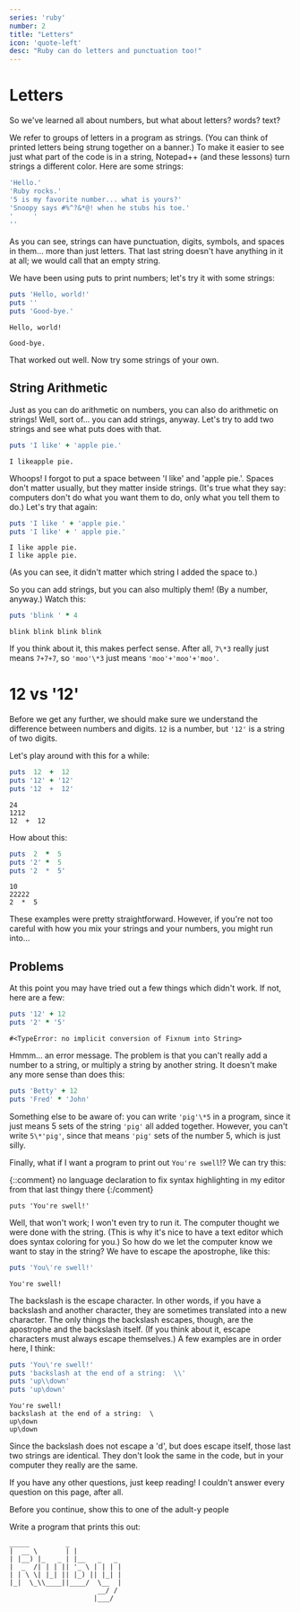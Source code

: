 ```yaml
---
series: 'ruby'
number: 2
title: "Letters"
icon: 'quote-left'
desc: "Ruby can do letters and punctuation too!"
---
```

# Letters

So we've learned all about numbers, but what about letters? words? text?

We refer to groups of letters in a program as strings. (You can think of printed letters being strung together on a banner.) To make it easier to see just what part of the code is in a string, Notepad++ (and these lessons) turn strings a different color. Here are some strings:

~~~~ ruby
'Hello.'
'Ruby rocks.'
'5 is my favorite number... what is yours?'
'Snoopy says #%^?&*@! when he stubs his toe.'
'     '
''
~~~~

As you can see, strings can have punctuation, digits, symbols, and spaces in them... more than just letters. That last string doesn't have anything in it at all; we would call that an empty string.

We have been using puts to print numbers; let's try it with some strings:

~~~~ ruby
puts 'Hello, world!'
puts ''
puts 'Good-bye.'
~~~~

~~~~ plain
Hello, world!

Good-bye.
~~~~

That worked out well. Now try some strings of your own.

## String Arithmetic

Just as you can do arithmetic on numbers, you can also do arithmetic on strings! Well, sort of... you can add strings, anyway. Let's try to add two strings and see what  puts does with that.

~~~~ ruby
puts 'I like' + 'apple pie.'
~~~~

~~~~ plain
I likeapple pie.
~~~~

Whoops! I forgot to put a space between 'I like' and 'apple pie.'. Spaces don't matter usually, but they matter inside strings. (It's true what they say: computers don't do what you want them to do, only what you tell them to do.) Let's try that again:

~~~~ ruby
puts 'I like ' + 'apple pie.'
puts 'I like' + ' apple pie.'
~~~~

~~~~ plain
I like apple pie.
I like apple pie.
~~~~

(As you can see, it didn't matter which string I added the space to.)

So you can add strings, but you can also multiply them! (By a number, anyway.) Watch this:

~~~~ ruby
puts 'blink ' * 4
~~~~

~~~~ plain
blink blink blink blink
~~~~

If you think about it, this makes perfect sense. After all,  `7\*3` really just means `7+7+7`, so `'moo'\*3` just means `'moo'+'moo'+'moo'`.

# 12 vs '12'

Before we get any further, we should make sure we understand the difference between numbers and digits.  `12` is a number, but `'12'` is a string of two digits.

Let's play around with this for a while:

~~~~ ruby
puts  12  +  12
puts '12' + '12'
puts '12  +  12'
~~~~

~~~~ plain
24
1212
12  +  12
~~~~

How about this:

~~~~ ruby
puts  2  *  5
puts '2' *  5
puts '2  *  5'
~~~~

~~~~ plain
10
22222
2  *  5
~~~~

These examples were pretty straightforward. However, if you're not too careful with how you mix your strings and your numbers, you might run into...

## Problems

At this point you may have tried out a few things which didn't work. If not, here are a few:

~~~~ ruby
puts '12' + 12
puts '2' * '5'
~~~~

~~~~ text
#<TypeError: no implicit conversion of Fixnum into String>
~~~~

Hmmm... an error message. The problem is that you can't really add a number to a string, or multiply a string by another string. It doesn't make any more sense than does this:

~~~~ ruby
puts 'Betty' + 12
puts 'Fred' * 'John'
~~~~

Something else to be aware of: you can write `'pig'\*5` in a program, since it just means 5 sets of the string `'pig'` all added together. However, you can't write `5\*'pig'`, since that means `'pig'` sets of the number 5, which is just silly.

Finally, what if I want a program to print out  `You're swell`!? We can try this:

{::comment} no language declaration to fix syntax highlighting in my editor from that last thingy there {:/comment}

~~~~
puts 'You're swell!'
~~~~

Well, that won't work; I won't even try to run it. The computer thought we were done with the string. (This is why it's nice to have a text editor which does syntax coloring for you.) So how do we let the computer know we want to stay in the string? We have to escape the apostrophe, like this:

~~~~ ruby
puts 'You\'re swell!'
~~~~

~~~~ text
You're swell!
~~~~

The backslash is the escape character. In other words, if you have a backslash and another character, they are sometimes translated into a new character. The only things the backslash escapes, though, are the apostrophe and the backslash itself. (If you think about it, escape characters must always escape themselves.) A few examples are in order here, I think:

~~~~ ruby
puts 'You\'re swell!'
puts 'backslash at the end of a string:  \\'
puts 'up\\down'
puts 'up\down'
~~~~

~~~~ text
You're swell!
backslash at the end of a string:  \
up\down
up\down
~~~~

Since the backslash does not escape a 'd', but does escape itself, those last two strings are identical. They don't look the same in the code, but in your computer they really are the same.

If you have any other questions, just keep reading! I couldn't answer every question on this page, after all.

<div class="panel panel-primary">
<div class="panel-heading">Before you continue, show this to one of the adult-y people</div>
  <div class="panel-body" markdown="1">

Write a program that prints this out:

~~~~ plain
_____         _
|  __ \       | |
| |__) |_   _ | |__   _   _
|  _  /| | | || '_ \ | | | |
| | \ \| |_| || |_) || |_| |
|_|  \_\\____||____/  \__  |
                      __/ /
                     |___/
~~~~
</div>
